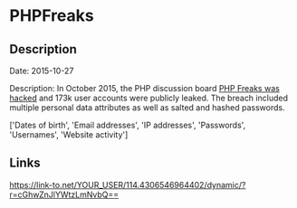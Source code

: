# PHPFreaks

## Description

Date: 2015-10-27

Description:
In October 2015, the PHP discussion board <a href="http://forums.phpfreaks.com/topic/298874-alert-the-phpfreaks-forum-members-data-appears-to-have-been-stolen" target="_blank" rel="noopener">PHP Freaks was hacked</a> and 173k user accounts were publicly leaked. The breach included multiple personal data attributes as well as salted and hashed passwords.


['Dates of birth', 'Email addresses', 'IP addresses', 'Passwords', 'Usernames', 'Website activity']

## Links

https://link-to.net/YOUR_USER/114.4306546964402/dynamic/?r=cGhwZnJlYWtzLmNvbQ==
